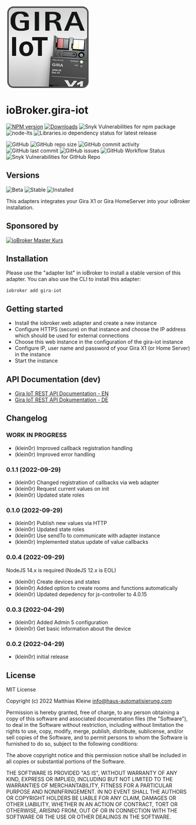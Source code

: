 ![Logo](admin/gira-iot.png)

# ioBroker.gira-iot

[![NPM version](https://img.shields.io/npm/v/iobroker.gira-iot?style=flat-square)](https://www.npmjs.com/package/iobroker.gira-iot)
[![Downloads](https://img.shields.io/npm/dm/iobroker.gira-iot?label=npm%20downloads&style=flat-square)](https://www.npmjs.com/package/iobroker.gira-iot)
![Snyk Vulnerabilities for npm package](https://img.shields.io/snyk/vulnerabilities/npm/iobroker.gira-iot?label=npm%20vulnerabilities&style=flat-square)
![node-lts](https://img.shields.io/node/v-lts/iobroker.gira-iot?style=flat-square)
![Libraries.io dependency status for latest release](https://img.shields.io/librariesio/release/npm/iobroker.gira-iot?label=npm%20dependencies&style=flat-square)

![GitHub](https://img.shields.io/github/license/klein0r/iobroker.gira-iot?style=flat-square)
![GitHub repo size](https://img.shields.io/github/repo-size/klein0r/iobroker.gira-iot?logo=github&style=flat-square)
![GitHub commit activity](https://img.shields.io/github/commit-activity/m/klein0r/iobroker.gira-iot?logo=github&style=flat-square)
![GitHub last commit](https://img.shields.io/github/last-commit/klein0r/iobroker.gira-iot?logo=github&style=flat-square)
![GitHub issues](https://img.shields.io/github/issues/klein0r/iobroker.gira-iot?logo=github&style=flat-square)
![GitHub Workflow Status](https://img.shields.io/github/workflow/status/klein0r/iobroker.gira-iot/Test%20and%20Release?label=Test%20and%20Release&logo=github&style=flat-square)
![Snyk Vulnerabilities for GitHub Repo](https://img.shields.io/snyk/vulnerabilities/github/klein0r/iobroker.gira-iot?label=repo%20vulnerabilities&logo=github&style=flat-square)

## Versions

![Beta](https://img.shields.io/npm/v/iobroker.gira-iot.svg?color=red&label=beta)
![Stable](http://iobroker.live/badges/gira-iot-stable.svg)
![Installed](http://iobroker.live/badges/gira-iot-installed.svg)

This adapters integrates your Gira X1 or Gira HomeServer into your ioBroker installation.

## Sponsored by

[![ioBroker Master Kurs](https://haus-automatisierung.com/images/ads/ioBroker-Kurs.png)](https://haus-automatisierung.com/iobroker-kurs/?refid=iobroker-gira-iot)

## Installation

Please use the "adapter list" in ioBroker to install a stable version of this adapter. You can also use the CLI to install this adapter:

```
iobroker add gira-iot
```

## Getting started

- Install the iobroker.web adapter and create a new instance
- Configure HTTPS (secure) on that instance and choose the IP address which should be used for external connections
- Choose this web instance in the configuration of the gira-iot instance
- Configure IP, user name and password of your Gira X1 (or Home Server) in the instance
- Start the instance

## API Documentation (dev)

- [Gira IoT REST API Documentation - EN](https://partner.gira.de/data3/Gira_IoT_REST_API_v2_EN.pdf)
- [Gira IoT REST API Dokumentation - DE](https://partner.gira.de/data3/Gira_IoT_REST_API_v2_DE.pdf)

## Changelog
<!--
    Placeholder for the next version (at the beginning of the line):
    ### **WORK IN PROGRESS**
-->
### **WORK IN PROGRESS**

* (klein0r) Improved callback registration handling
* (klein0r) Improved error handling

### 0.1.1 (2022-09-29)

* (klein0r) Changed registration of callbacks via web adapter
* (klein0r) Request current values on init
* (klein0r) Updated state roles

### 0.1.0 (2022-09-29)

* (klein0r) Publish new values via HTTP
* (klein0r) Updated state roles
* (klein0r) Use sendTo to communicate with adapter instance
* (klein0r) Implemented status update of value callbacks

### 0.0.4 (2022-09-29)

NodeJS 14.x is required (NodeJS 12.x is EOL)

* (klein0r) Create devices and states
* (klein0r) Added option to create rooms and functions automatically
* (klein0r) Updated depedency for js-controller to 4.0.15

### 0.0.3 (2022-04-29)

* (klein0r) Added Admin 5 configuration
* (klein0r) Get basic information about the device

### 0.0.2 (2022-04-29)

* (klein0r) initial release

## License

MIT License

Copyright (c) 2022 Matthias Kleine <info@haus-automatisierung.com>

Permission is hereby granted, free of charge, to any person obtaining a copy
of this software and associated documentation files (the "Software"), to deal
in the Software without restriction, including without limitation the rights
to use, copy, modify, merge, publish, distribute, sublicense, and/or sell
copies of the Software, and to permit persons to whom the Software is
furnished to do so, subject to the following conditions:

The above copyright notice and this permission notice shall be included in all
copies or substantial portions of the Software.

THE SOFTWARE IS PROVIDED "AS IS", WITHOUT WARRANTY OF ANY KIND, EXPRESS OR
IMPLIED, INCLUDING BUT NOT LIMITED TO THE WARRANTIES OF MERCHANTABILITY,
FITNESS FOR A PARTICULAR PURPOSE AND NONINFRINGEMENT. IN NO EVENT SHALL THE
AUTHORS OR COPYRIGHT HOLDERS BE LIABLE FOR ANY CLAIM, DAMAGES OR OTHER
LIABILITY, WHETHER IN AN ACTION OF CONTRACT, TORT OR OTHERWISE, ARISING FROM,
OUT OF OR IN CONNECTION WITH THE SOFTWARE OR THE USE OR OTHER DEALINGS IN THE
SOFTWARE.
